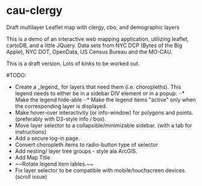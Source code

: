 # cau-clergy
Draft multilayer Leaflet map with clergy, cbo, and demographic layers

This is a demo of an interactive web mapping application, utilizing leaflet, cartoDB, and a little JQuery. Data sets from NYC DCP (Bytes of the Big Apple), NYC DOT, OpenData, US Census Bureau and the MO-CAU. 

This is a draft version. Lots of kinks to be worked out.

#TODO:
<ul>
<li> Create a _legend_ for layers that need them (i.e. choropleths). This legend needs to either be in a sidebar DIV element or in a popup.
⋅⋅* Make the legend hide-able
⋅⋅* Make the legend items "active" only when the corresponding layer is displayed.
<li> Make hover-over interactivity (or info-window) for polygons and points. (preferably with D3-style info / box).
<li> Move layer selector to a collapsible/minimizable sidebar.  (with a tab for instructions)
<li> Add a secure log-in page.
<li> Convert choropleth items to radio-button type of selector
<li> Add nesting/ layer tree groups - style ala ArcGIS.
<li> Add Map Title
<li>  ~~Rotate legend item lables.~~
<li> Fix layer selector to be compatible with mobile/touchscreen devices (scroll issue)
</ul>

